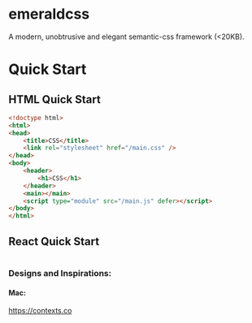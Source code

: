 # emeraldcss

A modern, unobtrusive and elegant semantic-css framework (<20KB).

# Quick Start

## HTML Quick Start

```html
<!doctype html>
<html>
<head>
    <title>CSS</title>
    <link rel="stylesheet" href="/main.css" />
</head>
<body>
    <header>
        <h1>CSS</h1>
    </header>
    <main></main>
    <script type="module" src="/main.js" defer></script>
</body>
</html>
```


## React Quick Start

```
```



### Designs and Inspirations:

#### Mac:
https://contexts.co

